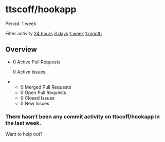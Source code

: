 # ttscoff/hookapp

 Period: 1 week

Filter activity [24 hours](https://github.com/ttscoff/hookapp/pulse/daily) [3 days](https://github.com/ttscoff/hookapp/pulse/halfweekly) [1 week](ttscoff-hookapp-6.md) [1 month](https://github.com/ttscoff/hookapp/pulse/monthly)

## Overview

* 0 Active Pull Requests

  0 Active Issues

* *  0 Merged Pull Requests
  *  0 Open Pull Requests
  *  0 Closed Issues
  *  0 New Issues

### There hasn’t been any commit activity on ttscoff/hookapp in the last week.

Want to help out?

